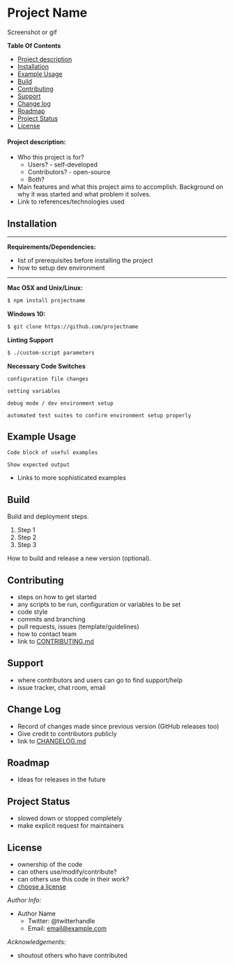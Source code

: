 # Project Name

Screenshot or gif

**Table Of Contents**
- [Project description](#project-description)
- [Installation](#installation)
- [Example Usage](#example-usage)
- [Build](#build)
- [Contributing](#contributing)
- [Support](#support)
- [Change log](#change-log)
- [Roadmap](#roadmap)
- [Project Status](#project-status)
- [License](#license)

#### Project description:
- Who this project is for?
  - Users? - self-developed
  - Contributors? - open-source
  - Both?
- Main features and what this project aims to accomplish. Background on why it was started and what problem it solves.
- Link to references/technologies used

## Installation

***
**Requirements/Dependencies:**
- list of prerequisites before installing the project
- how to setup dev environment
***

**Mac OSX and Unix/Linux:**
```bash
$ npm install projectname
```

**Windows 10:**
```bash
$ git clone https://github.com/projectname
```

**Linting Support**
```bash
$ ./custom-script parameters
```

**Necessary Code Switches**
```
configuration file changes

setting variables

debug mode / dev environment setup

automated test suites to confirm environment setup properly
```

## Example Usage

```
Code block of useful examples

Show expected output
```

- Links to more sophisticated examples

## Build

Build and deployment steps.

1. Step 1
2. Step 2
3. Step 3

How to build and release a new version (optional).

## Contributing

- steps on how to get started
- any scripts to be run, configuration or variables to be set
- code style
- commits and branching
- pull requests, issues (template/guidelines)
- how to contact team
- link to [CONTRIBUTING.md]()

## Support
- where contributors and users can go to find support/help
- issue tracker, chat room, email

## Change Log

- Record of changes made since previous version (GitHub releases too)
- Give credit to contributors publicly
- link to [CHANGELOG.md]()

## Roadmap

- Ideas for releases in the future

## Project Status

- slowed down or stopped completely
- make explicit request for maintainers

## License

- ownership of the code
- can others use/modify/contribute?
- can others use this code in their work?
- [choose a license](https://choosealicense.com/)

*Author Info:*
- Author Name
  - Twitter: @twitterhandle
  - Email: email@example.com

*Acknowledgements:*
- shoutout others who have contributed